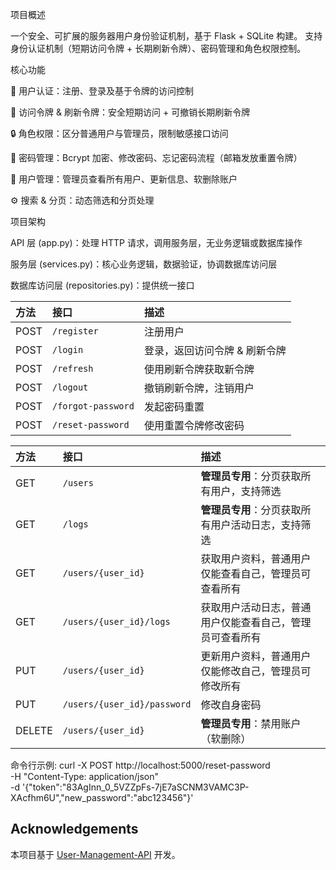 项目概述

一个安全、可扩展的服务器用户身份验证机制，基于 Flask + SQLite 构建。
支持身份认证机制（短期访问令牌 + 长期刷新令牌）、密码管理和角色权限控制。

核心功能

👤 用户认证：注册、登录及基于令牌的访问控制

🔑 访问令牌 & 刷新令牌：安全短期访问 + 可撤销长期刷新令牌

🔒 角色权限：区分普通用户与管理员，限制敏感接口访问

🔐 密码管理：Bcrypt 加密、修改密码、忘记密码流程（邮箱发放重置令牌）

👥 用户管理：管理员查看所有用户、更新信息、软删除账户

⚙️ 搜索 & 分页：动态筛选和分页处理



项目架构

API 层 (app.py)：处理 HTTP 请求，调用服务层，无业务逻辑或数据库操作

服务层 (services.py)：核心业务逻辑，数据验证，协调数据库访问层

数据库访问层 (repositories.py)：提供统一接口

| 方法   | 接口                 | 描述                   |
| :--- | :----------------- | :----------------------- |
| POST | `/register`        | 注册用户                   |
| POST | `/login`           | 登录，返回访问令牌 & 刷新令牌 |
| POST | `/refresh`         | 使用刷新令牌获取新令牌       |
| POST | `/logout`          | 撤销刷新令牌，注销用户       |
| POST | `/forgot-password` | 发起密码重置               | 
| POST | `/reset-password`  | 使用重置令牌修改密码        |



| 方法     | 接口                          | 描述                         |
| :----- | :-------------------------- | :------------------------- |
| GET    | `/users`                    | **管理员专用**：分页获取所有用户，支持筛选    |
| GET    | `/logs`                    | **管理员专用**：分页获取所有用户活动日志，支持筛选    |
| GET    | `/users/{user_id}`          | 获取用户资料，普通用户仅能查看自己，管理员可查看所有 |
| GET    | `/users/{user_id}/logs`          | 获取用户活动日志，普通用户仅能查看自己，管理员可查看所有 |
| PUT    | `/users/{user_id}`          | 更新用户资料，普通用户仅能修改自己，管理员可修改所有 |
| PUT    | `/users/{user_id}/password` | 修改自身密码                     |
| DELETE | `/users/{user_id}`          | **管理员专用**：禁用账户（软删除）        |

命令行示例:
curl -X POST http://localhost:5000/reset-password \
  -H "Content-Type: application/json" \
  -d '{"token":"83AgInn_0_5VZZpFs-7jE7aSCNM3VAMC3P-XAcfhm6U","new_password":"abc123456"}'

## Acknowledgements
本项目基于 [User-Management-API](https://github.com/m-arifin-ilham/User-Management-API) 开发。
